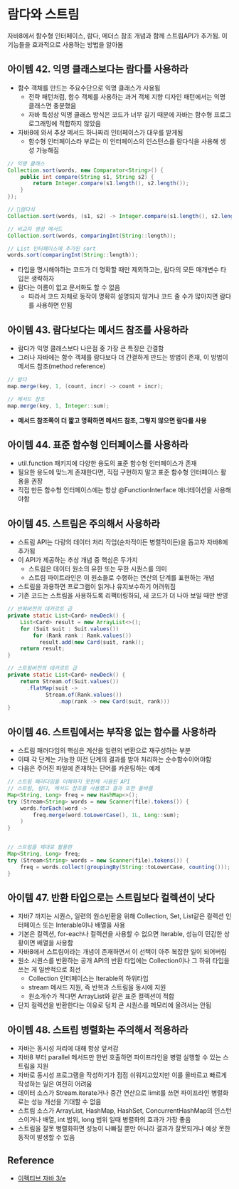 # 람다와 스트림

자바8에서 함수형 인터페이스, 람다, 메더스 참조 개념과 함께 스트림API가 추가됨. 이기능들을 효과적으로 사용하는 방법을 알아봄

## 아이템 42. 익명 클래스보다는 람다를 사용하라

* 함수 객체를 만드는 주요수단으로 익명 클래스가 사용됨
	* 전략 패턴처럼, 함수 객체를 사용하는 과거 객체 지향 디자인 패턴에서는 익명 클래스면 충분했음
	* 자바 특성상 익명 클래스 방식은 코드가 너무 길기 때문에 자바는 함수형 프로그로그래밍에 적합하지 않았음
* 자바8에 와서 추상 메서드 하나짜리 인터페이스가 대우를 받게됨
	* 함수형 인터페이스라 부르는 이 인터페이스의 인스턴스를 람다식을 사용해 생성 가능해짐

```java
// 익명 클래스
Collection.sort(words, new Comparator<String>() {
	public int compare(String s1, String s2) {
		return Integer.compare(s1.length(), s2.length());
	}
});

// 람다식
Collection.sort(words, (s1, s2) -> Integer.compare(s1.length(), s2.length()));

// 비교자 생성 메서드
Collection.sort(words, comparingInt(String::length));

// List 인터페이스에 추가된 sort
words.sort(comparingInt(String::length));
```

* 타입을 명시해야하는 코드가 더 명확할 때만 제외하고는, 람다의 모든 매개변수 타입은 생략하자
* 람다는 이름이 없고 문서화도 할 수 없음
	* 따라서 코드 자체로 동작이 명확히 설명되지 않거나 코드 줄 수가 많아지면 람다를 사용하면 안됨

## 아이템 43. 람다보다는 메서드 참조를 사용하라

* 람다가 익명 클래스보다 나은점 중 가장 큰 특징은 간결함
* 그러나 자바에는 함수 객체를 람다보다 더 간결하게 만드는 방법이 존재, 이 방법이 메서드 참조(method reference)

```java
// 람다
map.merge(key, 1, (count, incr) -> count + incr);

// 메서드 참조
map.merge(key, 1, Integer::sum);
```

* **메서드 참조쪽이 더 짧고 명확하면 메서드 참조, 그렇지 않으면 람다를 사용**

## 아이템 44. 표준 함수형 인터페이스를 사용하라

* util.function 패키지에 다양한 용도의 표준 함수형 인터페이스가 존재
* 필요한 용도에 맞느게 존재한다면, 직접 구현하지 말고 표준 함수형 인터페이스 활용을 권장
* 직접 만든 함수형 인터페이스에는 항상 @FunctionInterface 애너테이션을 사용해야함

## 아이템 45. 스트림은 주의해서 사용하라

* 스트림 API는 다량의 데이터 처리 작업(순차적이든 병렬적이든)을 돕고자 자바8에 추가됨
* 이 API가 제공하는 추상 개념 중 핵심은 두가지
	* 스트림은 데이터 원소의 유한 또는 무한 시퀀스를 의미
	* 스트림 파이트라인은 이 원소들로 수행하는 연산의 단계를 표현하는 개념
* 스트림을 과용하면 프로그램이 읽거나 유지보수하기 어려워짐
* 기존 코드는 스트림을 사용하도록 리팩터링하되, 새 코드가 더 나아 보일 때만 반영

```java
// 반복버전의 데카르트 곱
private static List<Card> newDeck() {
	List<Card> result = new ArrayList<>();
	for (Suit suit : Suit.values())
		for (Rank rank : Rank.values())
		  result.add(new Card(suit, rank));
	return result;
}

// 스트림버전의 데카르트 곱
private static List<Card> newDeck() {
	return Stream.of(Suit.values())
	  .flatMap(suit -> 
			Stream.of(Rank.values())
				.map(rank -> new Card(suit, rank)))
}
```

## 아이템 46. 스트림에서는 부작용 없는 함수를 사용하라

* 스트림 패러다임의 핵심은 계산을 일련의 변환으로 재구성하는 부분
* 이때 각 단계는 가능한 이전 단계의 결과를 받아 처리하는 순수함수이어야함
* 다음은 주어진 파일에 존재하는 단어를 카운팅하는 예제

```java
// 스트림 패러다임을 이해하지 못한채 사용된 API
// 스트림, 람다, 메서드 참조를 사용했고 결과 또한 올바름
Map<String, Long> freq = new HashMap<>();
try (Stream<String> words = new Scanner(file).tokens()) {
	words.forEach(word -> 
		freq.merge(word.toLowerCase(), 1L, Long::sum);
	)
}


// 스트림을 제대로 활용한
Map<String, Long> freq;
try (Stream<String> words = new Scanner(file).tokens()) {
	freq = words.collect(groupingBy(String::toLowerCase, counting()));
}
```

## 아이템 47. 반환 타입으로는 스트림보다 컬렉션이 낫다

* 자바7 까지는 시퀀스, 일련의 원소반환을 위해 Collection, Set, List같은 컬렉션 인터페이스 또는 Interable이나 배열을 사용
* 기본은 컬렉션, for-each나 컬렉션을 사용할 수 없으면 Iterable, 성능이 민감한 상황이면 배열을 사용함
* 자바8에서 스트림이라는 개념이 존재하면서 이 선택이 아주 복잡한 일이 되어버림
* 원소 시퀀스를 반환하는 공개 API의 반환 타입에는 Collection이나 그 하위 타입을 쓰는 게 일반적으로 최선
	* Collection 인터페이스는 Iterable의 하위타입
	* stream 메서드 지원, 즉 반복과 스트림을 동시에 지원
	* 원소개수가 적다면 ArrayList와 같은 표준 컬렉션이 적합
* 단지 컬렉션을 반환한다는 이유로 덩치 큰 시퀀스를 메모리에 올려서는 안됨

## 아이템 48. 스트림 병렬화는 주의해서 적용하라

* 자바는 동시성 처리에 대해 항상 앞서감
* 자바8 부터 parallel 메서드만 한번 호출하면 파이프라인을 병렬 실행할 수 있는 스트림을 지원
* 자바로 동시성 프로그램을 작성하기가 점점 쉬워지고있지만 이를 올바르고 빠르게 작성하는 일은 여전히 어려움
* 데이터 소스가 Stream.iterate거나 중간 연산으로 limit를 쓰면 파이프라인 병렬화로는 성능 개선을 기대할 수 없음
* 스트림 소스가 ArrayList, HashMap, HashSet, ConcurrentHashMap의 인스턴스이거나 배열, int 범위, long 범위 일때 병렬화의 효과가 가장 좋음
* 스트림을 잘못 병렬화하면 성능이 나빠질 뿐만 아니라 결과가 잘못되거나 예상 못한 동작이 발생할 수 있음

## Reference

* [이펙티브 자바 3/e](http://www.kyobobook.co.kr/product/detailViewKor.laf?ejkGb=KOR&mallGb=KOR&barcode=9788966262281&orderClick=LEA&Kc=)